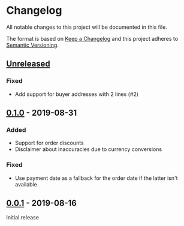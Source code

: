 # Changelog

All notable changes to this project will be documented in this file.

The format is based on [Keep a Changelog](https://keepachangelog.com/en/1.0.0/) and this project adheres to [Semantic Versioning](https://semver.org/spec/v2.0.0.html).


## [Unreleased]

### Fixed

- Add support for buyer addresses with 2 lines (#2)


## [0.1.0] - 2019-08-31

### Added

- Support for order discounts
- Disclaimer about inaccuracies due to currency conversions

### Fixed

- Use payment date as a fallback for the order date if the latter isn't available


## [0.0.1] - 2019-08-16

Initial release


[Unreleased]: https://github.com/olivierlacan/keep-a-changelog/compare/0.1.0...HEAD
[0.1.0]: https://gitlab.com/cherrypicker/aliexpress-invoice-generator/compare/0.0.1...0.1.0
[0.0.1]: https://gitlab.com/cherrypicker/aliexpress-invoice-generator/-/tags/0.0.1
